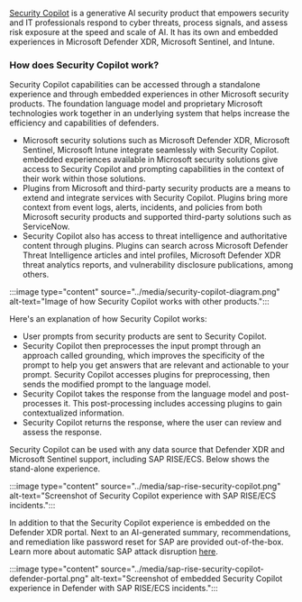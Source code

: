 

[Security Copilot](/copilot/security/microsoft-security-copilot) is a generative AI security product that empowers security and IT professionals respond to cyber threats, process signals, and assess risk exposure at the speed and scale of AI. It has its own and embedded experiences in Microsoft Defender XDR, Microsoft Sentinel, and Intune.

### How does Security Copilot work?
Security Copilot capabilities can be accessed through a standalone experience and through embedded experiences in other Microsoft security products. The foundation language model and proprietary Microsoft technologies work together in an underlying system that helps increase the efficiency and capabilities of defenders.

- Microsoft security solutions such as Microsoft Defender XDR, Microsoft Sentinel, Microsoft Intune integrate seamlessly with Security Copilot. embedded experiences available in Microsoft security solutions  give access to Security Copilot and prompting capabilities in the context of their work within those solutions.
- Plugins from Microsoft and third-party security products are a means to extend and integrate services with Security Copilot. Plugins bring more context from event logs, alerts, incidents, and policies from both Microsoft security products and supported third-party solutions such as ServiceNow.
- Security Copilot also has access to threat intelligence and authoritative content through plugins. Plugins can search across Microsoft Defender Threat Intelligence articles and intel profiles, Microsoft Defender XDR threat analytics reports, and vulnerability disclosure publications, among others.

:::image type="content" source="../media/security-copilot-diagram.png" alt-text="Image of how Security Copilot works with other products.":::

Here's an explanation of how Security Copilot works:

- User prompts from security products are sent to Security Copilot.
- Security Copilot then preprocesses the input prompt through an approach called grounding, which improves the specificity of the prompt to help you get answers that are relevant and actionable to your prompt. Security Copilot accesses plugins for preprocessing, then sends the modified prompt to the language model.
- Security Copilot takes the response from the language model and post-processes it. This post-processing includes accessing plugins to gain contextualized information.
- Security Copilot returns the response, where the user can review and assess the response.

Security Copilot can be used with any data source that Defender XDR and Microsoft Sentinel support, including SAP RISE/ECS. Below shows the stand-alone experience.

:::image type="content" source="../media/sap-rise-security-copilot.png" alt-text="Screenshot of Security Copilot experience with SAP RISE/ECS incidents.":::

In addition to that the Security Copilot experience is embedded on the Defender XDR portal. Next to an AI-generated summary, recommendations, and remediation like password reset for SAP are provided out-of-the-box. Learn more about automatic SAP attack disruption [here](/azure/sentinel/sap/deployment-attack-disrupt).

:::image type="content" source="../media/sap-rise-security-copilot-defender-portal.png" alt-text="Screenshot of embedded Security Copilot experience in Defender with SAP RISE/ECS incidents.":::


